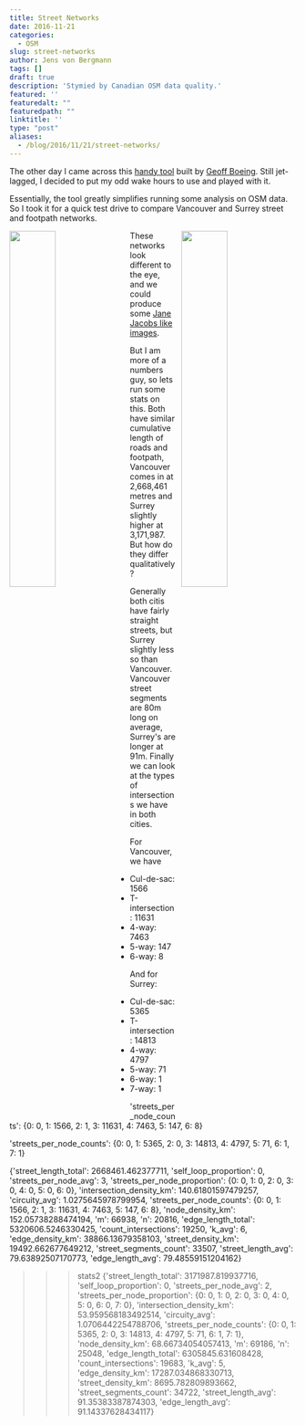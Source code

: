 ```yaml
---
title: Street Networks
date: 2016-11-21
categories:
  - OSM
slug: street-networks
author: Jens von Bergmann
tags: []
draft: true
description: 'Stymied by Canadian OSM data quality.'
featured: ''
featuredalt: ""
featuredpath: ""
linktitle: ''
type: "post"
aliases:
  - /blog/2016/11/21/street-networks/
---
```





The other day I came across this [handy tool](https://github.com/gboeing/osmnx) built by
[Geoff Boeing](https://twitter.com/gboeing). Still jet-lagged, I decided to put my odd wake hours to use and played with
it.

Essentially, the tool greatly simplifies running some analysis on OSM data. So I took it for a quick test drive to compare
Vancouver and Surrey street and footpath networks.

<img  src="images/vancouver_streets.png" style="width:40%;float:left;margin-right:10px;">
<img  src="images/surrey_streets.png" style="width:40%;float:right;margin-left:10px;">

These networks look different to the eye, and we could produce some [Jane Jacobs like images](http://i1.wp.com/geoffboeing.com/wp-content/uploads/2016/10/gs.jpg).

But I am more of a numbers guy, so lets run some stats on this. Both have similar cumulative length of roads and footpath,
Vancouver comes in at 2,668,461 metres and Surrey slightly higher at 3,171,987. But how do they differ qualitatively?

Generally both citis have fairly straight streets, but Surrey slightly less so than Vancouver. Vancouver street segments
are 80m long on average, Surrey's are longer at 91m. Finally we can look at the types of intersections we have in both cities.

For Vancouver, we have

* Cul-de-sac: 1566
* T-intersection: 11631
* 4-way: 7463
* 5-way: 147
* 6-way: 8

And for Surrey:
* Cul-de-sac: 5365
* T-intersection: 14813
* 4-way: 4797
* 5-way: 71
* 6-way: 1
* 7-way: 1


'streets_per_node_counts': {0: 0, 1: 1566, 2: 1, 3: 11631, 4: 7463, 5: 147, 6: 8}



'streets_per_node_counts': {0: 0, 1: 5365, 2: 0, 3: 14813, 4: 4797, 5: 71, 6: 1, 7: 1}

{'street_length_total': 2668461.462377711, 'self_loop_proportion': 0, 'streets_per_node_avg': 3, 'streets_per_node_proportion': {0: 0, 1: 0, 2: 0, 3: 0, 4: 0, 5: 0, 6: 0}, 'intersection_density_km': 140.61801597479257, 'circuity_avg': 1.0275645978799954, 'streets_per_node_counts': {0: 0, 1: 1566, 2: 1, 3: 11631, 4: 7463, 5: 147, 6: 8}, 'node_density_km': 152.05738288474194, 'm': 66938, 'n': 20816, 'edge_length_total': 5320606.5246330425, 'count_intersections': 19250, 'k_avg': 6, 'edge_density_km': 38866.13679358103, 'street_density_km': 19492.662677649212, 'street_segments_count': 33507, 'street_length_avg': 79.63892507170773, 'edge_length_avg': 79.48559151204162}
>>> stats2
{'street_length_total': 3171987.819937716, 'self_loop_proportion': 0, 'streets_per_node_avg': 2, 'streets_per_node_proportion': {0: 0, 1: 0, 2: 0, 3: 0, 4: 0, 5: 0, 6: 0, 7: 0}, 'intersection_density_km': 53.959568183492514, 'circuity_avg': 1.0706442254788706, 'streets_per_node_counts': {0: 0, 1: 5365, 2: 0, 3: 14813, 4: 4797, 5: 71, 6: 1, 7: 1}, 'node_density_km': 68.66734054057413, 'm': 69186, 'n': 25048, 'edge_length_total': 6305845.631608428, 'count_intersections': 19683, 'k_avg': 5, 'edge_density_km': 17287.034868330713, 'street_density_km': 8695.782809893662, 'street_segments_count': 34722, 'street_length_avg': 91.35383387874303, 'edge_length_avg': 91.14337628434117}
